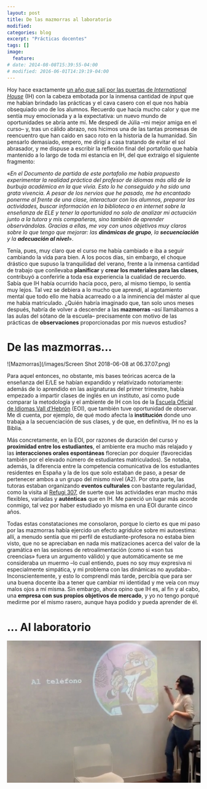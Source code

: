 ```yaml
---
layout: post
title: De las mazmorras al laboratorio
modified:
categories: blog
excerpt: "Prácticas docentes"
tags: []
image:
  feature:
# date: 2014-08-08T15:39:55-04:00
# modified: 2016-06-01T14:19:19-04:00
---
```

Hoy hace exactamente <a href="https://immalopez.github.io/blog/punto-de-partida/" target="_blank">un año que salí por las puertas de _International House_</a> (IH) con la cabeza embotada por la inmensa cantidad de _input_ que me habían brindado las prácticas y el cava casero con el que nos había obsequiado uno de los alumnos. Recuerdo que hacía mucho calor y que me sentía muy emocionada y a la expectativa: un nuevo mundo de oportunidades se abría ante mí. Me despedí de Júlia –mi mejor amiga en el curso– y, tras un cálido abrazo, nos hicimos una de las tantas promesas de reencuentro que han caído en saco roto en la historia de la humanidad. Sin pensarlo demasiado, empero, me dirigí a casa tratando de evitar el sol abrasador, y me dispuse a escribir la reflexión final del portafolio que había mantenido a lo largo de toda mi estancia en IH, del que extraigo el siguiente fragmento:

«_En el Documento de partida de este portafolio me había propuesto experimentar la realidad práctica del profesor de idiomas más allá de la burbuja académica en la que vivía. Esto lo he conseguido y ha sido una grata vivencia. A pesar de los nervios que he pasado, me ha encantado ponerme al frente de una clase, interactuar con los alumnos, preparar las actividades, buscar información en la biblioteca o en internet sobre la enseñanza de ELE y tener la oportunidad no solo de analizar mi actuación junto a la tutora y mis compañeras, sino también de aprender observándolas. Gracias a ellas, me voy con unos objetivos muy claros sobre lo que tengo que mejorar: las **dinámicas de grupo**, la **secuenciación** y la **adecuación al nivel**_».

Tenía, pues, muy claro que el curso me había cambiado e iba a seguir cambiando la vida para bien. A los pocos días, sin embargo, el choque drástico que supuso la tranquilidad del verano, frente a la inmensa cantidad de trabajo que conllevaba **planificar** y **crear los materiales para las clases**, contribuyó a conferirle a toda esa experiencia la cualidad de recuerdo. Sabía que IH había ocurrido hacía poco, pero, al mismo tiempo, lo sentía muy lejos. Tal vez se debiera a lo mucho que aprendí, al agotamiento mental que todo ello me había acarreado o a la inminencia del máster al que me había matriculado. ¿Quién habría imaginado que, tan solo unos meses después, habría de volver a descender a las **mazmorras** –así llamábamos a las aulas del sótano de la escuela– precisamente con motivo de las prácticas de **observaciones** proporcionadas por mis nuevos estudios?

# De las mazmorras...
![Mazmorras](/images/Screen Shot 2018-06-08 at 06.37.07.png)

Para aquel entonces, no obstante, mis bases teóricas acerca de la enseñanza del E/LE se habían expandido y relativizado notoriamente: además de lo aprendido en las asignaturas del primer trimestre, había empezado a impartir clases de inglés en un instituto, así como pude comparar la metodología y el ambiente de IH con los de la <a href="http://www.eoibcnvh.cat" target="_blank">Escuela Oficial de Idiomas Vall d’Hebrón</a> (EOI), que también tuve oportunidad de observar. Me di cuenta, por ejemplo, de qué modo afecta la **institución** donde uno trabaja a la secuenciación de sus clases, y de que, en definitiva, IH no es la Biblia.

Más concretamente, en la EOI, por razones de duración del curso y **proximidad entre los estudiantes**, el ambiente era mucho más relajado y las **interacciones orales espontáneas** florecían por doquier (favorecidas también por el elevado número de estudiantes matriculados). Se notaba, además, la diferencia entre la competencia comunicativa de los estudiantes residentes en España y la de los que solo estaban de paso, a pesar de pertenecer ambos a un grupo del mismo nivel (A2). Por otra parte, las tutoras estaban organizando **eventos culturales** con bastante regularidad, como la visita al <a href="http://ajuntament.barcelona.cat/museuhistoria/es/muhba-refugi-307" target="_blank">Refugi 307</a>, de suerte que las actividades eran mucho más flexibles, variadas y **auténticas** que en IH. Me pareció un lugar más acorde conmigo, tal vez por haber estudiado yo misma en una EOI durante cinco años.

Todas estas constataciones me consolaron, porque lo cierto es que mi paso por las mazmorras había ejercido un efecto agridulce sobre mi autoestima: allí, a menudo sentía que mi perfil de estudiante-profesora no estaba bien visto, que no se apreciaban en nada mis matizaciones acerca del valor de la gramática en las sesiones de retroalimentación (como si «son tus creencias» fuera un argumento válido) y que automáticamente se me consideraba un muermo –lo cual entiendo, pues no soy muy expresiva ni especialmente simpática, y mi problema con las dinámicas no ayudaba–. Inconscientemente, y esto lo comprendí más tarde, percibía que para ser una buena docente iba a tener que cambiar mi identidad y me veía con muy malos ojos a mí misma. Sin embargo, ahora opino que IH es, al fin y al cabo, una **empresa con sus propios objetivos de mercado**, y yo no tengo porqué medirme por el mismo rasero, aunque haya podido y pueda aprender de él.

# ... Al laboratorio
![Laboratorio](/images/soddos.jpeg)
